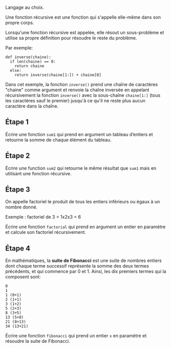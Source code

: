 Langage au choix.

Une fonction récursive est une fonction qui s'appelle elle-même dans son propre corps.

Lorsqu'une fonction récursive est appelée, elle résout un sous-problème et utilise sa propre définition pour résoudre le reste du problème.

Par exemple:

```
def inverse(chaine):
  if len(chaine) == 0:
    return chaine
  else:
    return inverse(chaine[1:]) + chaine[0]
```

Dans cet exemple, la fonction `inverse()` prend une chaîne de caractères "chaine" comme argument et renvoie la chaîne inversée en appelant récursivement la
fonction `inverse()` avec la sous-chaîne `chaine[1:]` (tous les caractères sauf le premier) jusqu'à ce qu'il ne reste plus aucun caractère dans la chaîne.

## Étape 1

Écrire une fonction `sum1` qui prend en argument un tableau d’entiers et retourne la somme de chaque élément du tableau.

## Étape 2

Écrire une function `sum2` qui retourne le même résultat que `sum1` mais en utilisant une fonction récursive.

## Étape 3

On appelle factoriel le produit de tous les entiers inférieurs ou égaux à un nombre donné.

Exemple : factoriel de 3 = 1x2x3 = 6

Écrire une fonction `factorial` qui prend en argument un entier en paramètre et calcule son factoriel récursivement.

## Étape 4

En mathématiques, la **suite de Fibonacci** est une suite de nombres entiers dont chaque terme successif représente la somme des deux termes précédents, et qui commence par 0 et 1.
Ainsi, les dix premiers termes qui la composent sont:

```
0
1
1 (0+1)
2 (1+1)
3 (1+2)
5 (2+3)
8 (3+5)
13 (5+8)
21 (8+13)
34 (13+21)
```
Écrire une fonction `fibonacci` qui prend un entier `x` en paramètre et résoudre la suite de Fibonacci.